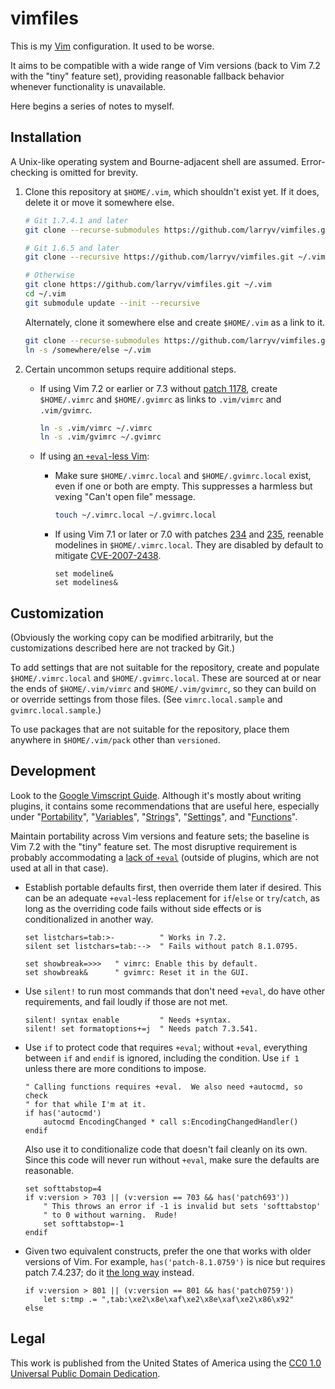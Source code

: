 <!--
    README.markdown
    ---------------

    Written in 2020-2021 by Lawrence Velázquez <vq@larryv.me>.

    To the extent possible under law, the author(s) have dedicated all
    copyright and related and neighboring rights to this software to the
    public domain worldwide.  This software is distributed without any
    warranty.

    You should have received a copy of the CC0 Public Domain Dedication
    along with this software.  If not, see
    <http://creativecommons.org/publicdomain/zero/1.0/>.

    SPDX-License-Identifier: CC0-1.0
-->


# vimfiles #

This is my [Vim][1] configuration.  It used to be worse.

It aims to be compatible with a wide range of Vim versions (back to Vim
7.2 with the "tiny" feature set), providing reasonable fallback behavior
whenever functionality is unavailable.

Here begins a series of notes to myself.


## Installation ##

A Unix-like operating system and Bourne-adjacent shell are assumed.
Error-checking is omitted for brevity.

1.  Clone this repository at `$HOME/.vim`, which shouldn't exist yet.
    If it does, delete it or move it somewhere else.

    ```sh
    # Git 1.7.4.1 and later
    git clone --recurse-submodules https://github.com/larryv/vimfiles.git ~/.vim
    ```

    ```sh
    # Git 1.6.5 and later
    git clone --recursive https://github.com/larryv/vimfiles.git ~/.vim
    ```

    ```sh
    # Otherwise
    git clone https://github.com/larryv/vimfiles.git ~/.vim
    cd ~/.vim
    git submodule update --init --recursive
    ```

    Alternately, clone it somewhere else and create `$HOME/.vim` as
    a link to it.

    ```sh
    git clone --recurse-submodules https://github.com/larryv/vimfiles.git /somewhere/else
    ln -s /somewhere/else ~/.vim
    ```

2.  Certain uncommon setups require additional steps.

    -   If using Vim 7.2 or earlier or 7.3 without [patch 1178][2],
        create `$HOME/.vimrc` and `$HOME/.gvimrc` as links to
        `.vim/vimrc` and `.vim/gvimrc`.

        ```sh
        ln -s .vim/vimrc ~/.vimrc
        ln -s .vim/gvimrc ~/.gvimrc
        ```

    -   If using [an `+eval`-less Vim][3]:

        -   Make sure `$HOME/.vimrc.local` and `$HOME/.gvimrc.local`
            exist, even if one or both are empty.  This suppresses
            a harmless but vexing "Can't open file" message.

            ```sh
            touch ~/.vimrc.local ~/.gvimrc.local
            ```

        -   If using Vim 7.1 or later or 7.0 with patches [234][4] and
            [235][5], reenable modelines in `$HOME/.vimrc.local`.  They
            are disabled by default to mitigate [CVE-2007-2438][6].

            ```vim
            set modeline&
            set modelines&
            ```


## Customization ##

(Obviously the working copy can be modified arbitrarily, but the
customizations described here are not tracked by Git.)

To add settings that are not suitable for the repository, create and
populate `$HOME/.vimrc.local` and `$HOME/.gvimrc.local`.  These are
sourced at or near the ends of `$HOME/.vim/vimrc` and
`$HOME/.vim/gvimrc`, so they can build on or override settings from
those files.  (See `vimrc.local.sample` and `gvimrc.local.sample`.)

To use packages that are not suitable for the repository, place them
anywhere in `$HOME/.vim/pack` other than `versioned`.


## Development ##

Look to the [Google Vimscript Guide][7].  Although it's mostly about
writing plugins, it contains some recommendations that are useful here,
especially under "[Portability][8]", "[Variables][9]", "[Strings][10]",
"[Settings][11]", and "[Functions][12]".

Maintain portability across Vim versions and feature sets; the baseline
is Vim 7.2 with the "tiny" feature set.  The most disruptive requirement
is probably accommodating a [lack of `+eval`][3] (outside of plugins,
which are not used at all in that case).

-   Establish portable defaults first, then override them later if
    desired.  This can be an adequate `+eval`-less replacement for
    `if`/`else` or `try`/`catch`, as long as the overriding code fails
    without side effects or is conditionalized in another way.

    ```vim
    set listchars=tab:>-          " Works in 7.2.
    silent set listchars=tab:-->  " Fails without patch 8.1.0795.
    ```

    ```vim
    set showbreak=>>>   " vimrc: Enable this by default.
    set showbreak&      " gvimrc: Reset it in the GUI.
    ```

-   Use `silent!` to run most commands that don't need `+eval`, do have
    other requirements, and fail loudly if those are not met.

    ```vim
    silent! syntax enable         " Needs +syntax.
    silent! set formatoptions+=j  " Needs patch 7.3.541.
    ```

-   Use `if` to protect code that requires `+eval`; without `+eval`,
    everything between `if` and `endif` is ignored, including the
    condition.  Use `if 1` unless there are more conditions to impose.

    ```vim
    " Calling functions requires +eval.  We also need +autocmd, so check
    " for that while I'm at it.
    if has('autocmd')
        autocmd EncodingChanged * call s:EncodingChangedHandler()
    endif
    ```

    Also use it to conditionalize code that doesn't fail cleanly on its
    own.  Since this code will never run without `+eval`, make sure the
    defaults are reasonable.

    ```vim
    set softtabstop=4
    if v:version > 703 || (v:version == 703 && has('patch693'))
        " This throws an error if -1 is invalid but sets 'softtabstop'
        " to 0 without warning.  Rude!
        set softtabstop=-1
    endif
    ```

-   Given two equivalent constructs, prefer the one that works with
    older versions of Vim.  For example, `has('patch-8.1.0759')` is nice
    but requires patch 7.4.237; do it [the long way][13] instead.

    ```vim
    if v:version > 801 || (v:version == 801 && has('patch0759'))
        let s:tmp .= ",tab:\xe2\x8e\xaf\xe2\x8e\xaf\xe2\x86\x92"
    else
    ```


## Legal ##

This work is published from the United States of America using the [CC0
1.0 Universal Public Domain Dedication][14].


 [1]: https://www.vim.org
 [2]: https://ftp.nluug.nl/pub/vim/patches/7.3/7.3.1178
 [3]: https://vimhelp.org/eval.txt.html#no-eval-feature
 [4]: https://ftp.nluug.nl/pub/vim/patches/7.0/7.0.234
 [5]: https://ftp.nluug.nl/pub/vim/patches/7.0/7.0.235
 [6]: https://nvd.nist.gov/vuln/detail/CVE-2007-2438
   "National Vulnerability Database - CVE-2007-2438"
 [7]: https://google.github.io/styleguide/vimscriptfull.xml
 [8]: https://google.github.io/styleguide/vimscriptfull.xml#Portability
 [9]: https://google.github.io/styleguide/vimscriptfull.xml#Variables
[10]: https://google.github.io/styleguide/vimscriptfull.xml#Strings
[11]: https://google.github.io/styleguide/vimscriptfull.xml#Settings
[12]: https://google.github.io/styleguide/vimscriptfull.xml#Functions
[13]: https://vimhelp.org/eval.txt.html#has-patch
[14]: https://creativecommons.org/publicdomain/zero/1.0
